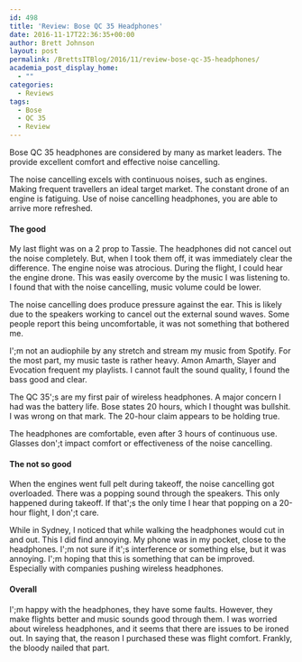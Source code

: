 ```yaml
---
id: 498
title: 'Review: Bose QC 35 Headphones'
date: 2016-11-17T22:36:35+00:00
author: Brett Johnson
layout: post
permalink: /BrettsITBlog/2016/11/review-bose-qc-35-headphones/
academia_post_display_home:
  - ""
categories:
  - Reviews
tags:
  - Bose
  - QC 35
  - Review
---
```


Bose QC 35 headphones are considered by many as market leaders. The provide excellent comfort and effective noise cancelling.

The noise cancelling excels with continuous noises, such as engines. Making frequent travellers an ideal target market. The constant drone of an engine is fatiguing. Use of noise cancelling headphones, you are able to arrive more refreshed.

#### The good

My last flight was on a 2 prop to Tassie. The headphones did not cancel out the noise completely. But, when I took them off, it was immediately clear the difference. The engine noise was atrocious. During the flight, I could hear the engine drone. This was easily overcome by the music I was listening to. I found that with the noise cancelling, music volume could be lower.

The noise cancelling does produce pressure against the ear. This is likely due to the speakers working to cancel out the external sound waves. Some people report this being uncomfortable, it was not something that bothered me.

I';m not an audiophile by any stretch and stream my music from Spotify. For the most part, my music taste is rather heavy. Amon Amarth, Slayer and Evocation frequent my playlists. I cannot fault the sound quality, I found the bass good and clear.

The QC 35';s are my first pair of wireless headphones. A major concern I had was the battery life. Bose states 20 hours, which I thought was bullshit. I was wrong on that mark. The 20-hour claim appears to be holding true.

The headphones are comfortable, even after 3 hours of continuous use. Glasses don';t impact comfort or effectiveness of the noise cancelling.

#### The not so good

When the engines went full pelt during takeoff, the noise cancelling got overloaded. There was a popping sound through the speakers. This only happened during takeoff. If that';s the only time I hear that popping on a 20-hour flight, I don';t care.

While in Sydney, I noticed that while walking the headphones would cut in and out. This I did find annoying. My phone was in my pocket, close to the headphones. I';m not sure if it';s interference or something else, but it was annoying. I';m hoping that this is something that can be improved. Especially with companies pushing wireless headphones.

#### Overall

I';m happy with the headphones, they have some faults. However, they make flights better and music sounds good through them. I was worried about wireless headphones, and it seems that there are issues to be ironed out. In saying that, the reason I purchased these was flight comfort. Frankly, the bloody nailed that part.